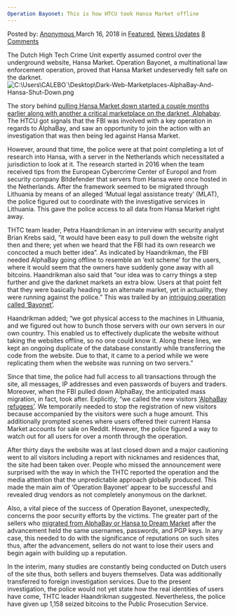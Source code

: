 ```yaml
---
Operation Bayonet: This is how HTCU took Hansa Market offline
---
```

<article class="post-listing post-25063 post type-post status-publish format-standard has-post-thumbnail hentry category-deepdot-news category-news-updates tag-bayonet tag-hansa tag-htcu tag-market tag-offline tag-operation">
    <div class="post-inner">
    <p class="post-meta">
    <span>Posted by: <a href="https://www.deepdotweb.com/author/anony/" title="">Anonymous </a></span>
    <span>March 16, 2018</span>
    <span>in <a href="https://www.deepdotweb.com/category/deepdot-news/" rel="category tag">Featured</a>, <a href="https://www.deepdotweb.com/category/news-updates/" rel="category tag">News Updates</a></span>
    <span><a href="https://www.deepdotweb.com/2018/03/16/operation-bayonet-htcu-took-hansa-market-offline/#comments">8 Comments</a></span>
    </p>
    <div class="clear"></div>
    <div class="entry">
    <p>The Dutch High Tech Crime Unit expertly assumed control over the underground website, Hansa Market. Operation Bayonet, a multinational law enforcement operation, proved that Hansa Market undeservedly felt safe on the darknet.<img class="wp-image-25067 aligncenter" src="https://www.deepdotweb.com/wp-content/uploads/2018/03/c-users-calebo-desktop-dark-web-marketplaces-alp.png" alt="C:\Users\CALEBO&#96;\Desktop\Dark-Web-Marketplaces-AlphaBay-And-Hansa-Shut-Down.png" srcset="https://www.deepdotweb.com/wp-content/uploads/2018/03/c-users-calebo-desktop-dark-web-marketplaces-alp.png 800w, https://www.deepdotweb.com/wp-content/uploads/2018/03/c-users-calebo-desktop-dark-web-marketplaces-alp-300x158.png 300w" sizes="(max-width: 800px) 100vw, 800px" /></p>
    <p>The story behind <a href="https://www.deepdotweb.com/2017/07/20/globally-coordinated-operation-just-took-alphabay-hansa/">pulling Hansa Market down started a couple months earlier along with another a critical marketplace on the darknet, Alphabay</a>. The HTCU got signals that the FBI was involved with a key operation in regards to AlphaBay, and saw an opportunity to join the action with an investigation that was then being led against Hansa Market.</p>
    <p>However, around that time, the police were at that point completing a lot of research into Hansa, with a server in the Netherlands which necessitated a jurisdiction to look at it. The research started in 2016 when the team received tips from the European Cybercrime Center of Europol and from security company Bitdefender that servers from Hansa were once hosted in the Netherlands. After the framework seemed to be migrated through Lithuania by means of an alleged &#8216;Mutual legal assistance treaty&#8217; (MLAT), the police figured out to coordinate with the investigative services in Lithuania. This gave the police access to all data from Hansa Market right away.</p>
    <p>THTC team leader, Petra Haandrikman in an interview with security analyst Brian Krebs said, &#8220;it would have been easy to pull down the website right then and there; yet when we heard that the FBI had its own research we concocted a much better idea”. As indicated by Haandrikman, the FBI needed AlphaBay going offline to resemble an &#8216;exit scheme&#8217; for the users, where it would seem that the owners have suddenly gone away with all bitcoins. Haandrikman also said that &#8220;our idea was to carry things a step further and give the darknet markets an extra blow. Users at that point felt that they were basically heading to an alternate market, yet in actuality, they were running against the police.” This was trailed by an <a href="https://pcmweb.nl/artikelen/nieuws/operatie-bayonet-zo-haalde-htcu-hansa-market-offline/">intriguing operation called &#8216;Bayonet&#8217;</a>.</p>
    <p>Haandrikman added; &#8220;we got physical access to the machines in Lithuania, and we figured out how to bunch those servers with our own servers in our own country. This enabled us to effectively duplicate the website without taking the websites offline, so no one could know it. Along these lines, we kept an ongoing duplicate of the database constantly while transferring the code from the website. Due to that, it came to a period while we were replicating them when the website was running on two servers.&#8221;</p>
    <p>Since that time, the police had full access to all transactions through the site, all messages, IP addresses and even passwords of buyers and traders. Moreover, when the FBI pulled down AlphaBay, the anticipated mass migration, in fact, took after. Explicitly, “we called the new visitors <a href="https://krebsonsecurity.com/2017/07/exclusive-dutch-cops-on-alphabay-refugees/">&#8216;AlphaBay refugees&#8217;</a>. We temporarily needed to stop the registration of new visitors because accompanied by the visitors were such a huge amount. This additionally prompted scenes where users offered their current Hansa Market accounts for sale on Reddit. However, the police figured a way to watch out for all users for over a month through the operation.</p>
    <p>After thirty days the website was at last closed down and a major cautioning went to all visitors including a report with nicknames and residences that, the site had been taken over. People who missed the announcement were surprised with the way in which the THTC reported the operation and the media attention that the unpredictable approach globally produced. This made the main aim of &#8216;Operation Bayonet&#8217; appear to be successful and revealed drug vendors as not completely anonymous on the darknet.</p>
    <p>Also, a vital piece of the success of Operation Bayonet, unexpectedly, concerns the poor security efforts by the victims. The greater part of the sellers who <a href="https://www.deepdotweb.com/2017/09/13/dutch-study-half-the-vendors-migrating-to-dream-did-not-change-pgp/">migrated from AlphaBay or Hansa to Dream Market</a> after the advancement held the same usernames, passwords, and PGP keys. In any case, this needed to do with the significance of reputations on such sites thus, after the advancement, sellers do not want to lose their users and begin again with building up a reputation.</p>
    <p>In the interim, many studies are constantly being conducted on Dutch users of the site thus, both sellers and buyers themselves. Data was additionally transferred to foreign investigation services. Due to the present investigation, the police would not yet state how the real identities of users have come, THTC leader Haandrikman suggested. Nevertheless, the police have given up 1,158 seized bitcoins to the Public Prosecution Service.</p>
    </div>
    <span style="display:none"><a href="https://www.deepdotweb.com/tag/bayonet/" rel="tag">bayonet</a> <a href="https://www.deepdotweb.com/tag/hansa/" rel="tag">hansa</a> <a href="https://www.deepdotweb.com/tag/htcu/" rel="tag">htcu</a> <a href="https://www.deepdotweb.com/tag/market/" rel="tag">market</a> <a href="https://www.deepdotweb.com/tag/offline/" rel="tag">offline</a> <a href="https://www.deepdotweb.com/tag/operation/" rel="tag">operation</a></span> <span style="display:none" class="updated">2018-03-16</span>
    <div style="display:none" class="vcard author" itemprop="author" itemscope itemtype="http://schema.org/Person"><strong class="fn" itemprop="name"><a href="https://www.deepdotweb.com/author/anony/" title="Posts by Anonymous" rel="author">Anonymous</a></strong></div>
    </div>
</article>

